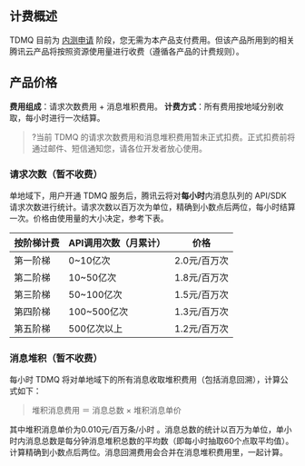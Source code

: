## 计费概述
TDMQ 目前为 [内测申请](https://cloud.tencent.com/apply/p/0f6psgxhltch) 阶段，您无需为本产品支付费用。但该产品所用到的相关腾讯云产品将按照资源使用量进行收费（遵循各产品的计费规则）。

## 产品价格
**费用组成**：请求次数费用 + 消息堆积费用。
**计费方式**：所有费用按地域分别收取，每小时进行一次结算。

>?当前 TDMQ 的请求次数费用和消息堆积费用暂未正式扣费。正式扣费前将通过邮件、短信通知您，请各位开发者放心使用。

### 请求次数（暂不收费）
单地域下，用户开通 TDMQ 服务后，腾讯云将对**每小时**内消息队列的 API/SDK 请求次数进行统计。请求次数以百万次为单位，精确到小数点后两位，每小时结算一次。价格由使用量的大小决定，参考下表。

| 按阶梯计费	| API调用次数（月累计）|	价格 |
| ---| ---| --- |
|第一阶梯	|0~10亿次	|2.0元/百万次|
|第二阶梯	|10~50亿次	|1.8元/百万次|
|第三阶梯	|50~100亿次	|1.5元/百万次|
|第四阶梯	|100~500亿次	|1.3元/百万次|
|第五阶梯	|500亿次以上	|1.2元/百万次|

### 消息堆积（暂不收费）
每小时 TDMQ 将对单地域下的所有消息收取堆积费用（包括消息回溯），计算公式如下：
>堆积消息费用 ＝ 消息总数 × 堆积消息单价

其中堆积消息单价为0.010元/百万条/小时 。消息总数的统计以百万为单位，单小时内消息总数是每分钟消息堆积总数的平均数（即每小时抽取60个点取平均值）。计算精确到小数点后两位。消息回溯费用会合并在消息堆积费用里，一起计算。
